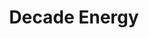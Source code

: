 ---
layout: startup_page
title: "Decade Energy"
id: "decade.energy"
permalink: "/decadeenergydecade.energy04142025/"
website: "https://www.decade.energy/"
funding_round: "Seed"
funding_amount: "€3.6M"
investors: "Ananda Impact Ventures, Contrarian Ventures"
about: "Decade Energy provides logistics companies with holistic, reliable, and cost-efficient solutions for electrifying commercial electric vehicle fleets. They simplify the electrification process by integrating and managing necessary infrastructure, enhancing operational and environmental efficiency. This makes electric vehicles cost-competitive with diesel and significantly reduces GHG emissions."
markets: "Logistics, Transportation, Energy Management, Energy Transportation, Automotive, Other Energy Services"
hq: "Paris, Île-de-France, France"
founded_year: "2024"
linkedin: "https://www.linkedin.com/company/decade-energy/"
twitter: "https://twitter.com/DecadeEnergy"
instagram: ""
facebook: ""
crunchbase: "https://www.crunchbase.com/organization/decade-energy"
pitchbook: "https://pitchbook.com/profiles/company/597460-42"

# SEO Optimization
meta_title: "Decade Energy - Seed Funding (€3.6M)"
meta_description: "Decade Energy, Decade Energy provides logistics companies with holistic, reliable, and cost-efficient solutions for electrifying commercial electric vehicle fleets. ..."
meta_keywords: "Decade Energy, Logistics, Transportation, Energy Management, Energy Transportation, Automotive, Other Energy Services, Seed funding"
canonical_url: "https://pkprojectstartups.github.io/projectstartups.com/decadeenergydecade.energy04142025/"
---